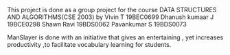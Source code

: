 This project is done as a group project for the course DATA STRUCTURES AND ALGORITHMS(CSE 2003) by 
Vivin T 19BEC0699
Dhanush kumaar J 19BCE0298
Shawn Ravi    19BDS0062
Pavankumar S 19BDS0073

ManSlayer is done with an initiative that gives an entertaining , yet increases productivity ,to facilitate vocabulary learning for students.

